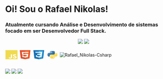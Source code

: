 # Oi! Sou o Rafael Nikolas! 
### Atualmente cursando Análise e Desenvolvimento de sistemas focado em ser Desenvolvedor Full Stack.
<div align="center">
  <img height="180em" src="https://github-readme-stats.vercel.app/api?username=rafaelnikolaspuggi&theme=vision-friendly-dark&show_icons=true)"/>
  <img height="180em" src="https://github-readme-stats.vercel.app/api/top-langs/?username=rafaelnikolaspuggi&layout=compact&langs_count=7&theme=vision-friendly-dark"/>
</div>
<div style="display: inline_block"><br>
  <img align="center" alt="Rafael_Nikolas-Js" height="30" width="40" src="https://raw.githubusercontent.com/devicons/devicon/master/icons/javascript/javascript-plain.svg">
  <img align="center" alt="Rafael_Nikolas-HTML" height="30" width="40" src="https://raw.githubusercontent.com/devicons/devicon/master/icons/html5/html5-original.svg">
  <img align="center" alt="Rafael_Nikolas-CSS" height="30" width="40" src="https://raw.githubusercontent.com/devicons/devicon/master/icons/css3/css3-original.svg">
  <img align="center" alt="Rafael_Nikolas-Python" height="30" width="40" src="https://raw.githubusercontent.com/devicons/devicon/master/icons/python/python-original.svg">
  <img align="center" alt="Rafael_Nikolas-Csharp" height="30" width="40" src="https://img.shields.io/badge/MySQL-005C84?style=for-the-badge&logo=mysql&logoColor=white">
  
  ##
 
<div> 
  <a href="https://www.instagram.com/rafaelnikolaspuggi/" target="_blank"><img src="https://img.shields.io/badge/-Instagram-%23E4405F?style=for-the-badge&logo=instagram&logoColor=white" target="_blank"></a> 
  <a href = "mailto:rafaelnikolaspuggi@gmail.com"><img src="https://img.shields.io/badge/-Gmail-%23333?style=for-the-badge&logo=gmail&logoColor=white" target="_blank"></a>
  <a href="https://www.linkedin.com/in/rafael-nikolas-puggione-rodrigues-querino-88b62a129/" target="_blank"><img src="https://img.shields.io/badge/-LinkedIn-%230077B5?style=for-the-badge&logo=linkedin&logoColor=white" target="_blank"></a> 
  
</div>
